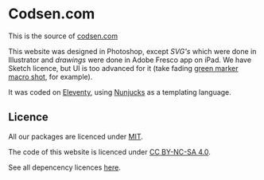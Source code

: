 # Codsen.com

This is the source of [codsen.com](https://codsen.com)

This website was designed in Photoshop, except _SVG's_ which were done in Illustrator and _drawings_ were done in Adobe Fresco app on iPad. We have Sketch licence, but UI is too advanced for it (take fading [green marker macro shot](https://codsen.com/images/green_marker.png), for example).

It was coded on [Eleventy](https://www.11ty.dev/), using [Nunjucks](https://mozilla.github.io/nunjucks/) as a templating language.

## Licence

All our packages are licenced under [MIT](https://git.sr.ht/~royston/codsen/tree/master/LICENSE).

The code of this website is licenced under [CC BY-NC-SA 4.0](https://creativecommons.org/licenses/by-nc-sa/4.0/).

See all depencency licences [here](https://codsen.com/licences/).
